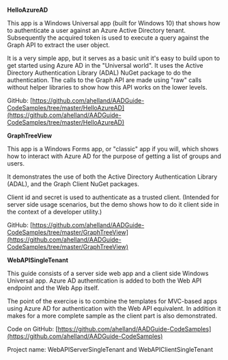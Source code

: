 ﻿<properties
	pageTitle="Samples Index"
	description="A description of the code samples in this section."
	slug="samplesindex"
    order="400"
	keywords="Azure AD, AAD, Integration, Identity, Web App, AAD App Registration"
/>

**HelloAzureAD**

This app is a Windows Universal app (built for Windows 10) that shows how to authenticate a user against an Azure Active Directory tenant. Subsequently the acquired token is used to execute a query against the Graph API to extract the user object. 

It is a very simple app, but it serves as a basic unit it's easy to build upon to get started using Azure AD in the "Universal world". It uses the Active Directory Authentication Library (ADAL) NuGet package to do the authentication. The calls to the Graph API are made using "raw" calls without helper libraries to show how this API works on the lower levels.

GitHub:
[https://github.com/ahelland/AADGuide-CodeSamples/tree/master/HelloAzureAD](https://github.com/ahelland/AADGuide-CodeSamples/tree/master/HelloAzureAD)

**GraphTreeView**

This app is a Windows Forms app, or "classic" app if you will, which shows how to interact with Azure AD for the purpose of getting a list of groups and users. 

It demonstrates the use of both the Active Directory Authentication Library (ADAL), and the Graph Client NuGet packages.

Client id and secret is used to authenticate as a trusted client. (Intended for server side usage scenarios, but the demo shows how to do it client side in the context of a developer utility.)

GitHub:
[https://github.com/ahelland/AADGuide-CodeSamples/tree/master/GraphTreeView](https://github.com/ahelland/AADGuide-CodeSamples/tree/master/GraphTreeView)

**WebAPISingleTenant**

This guide consists of a server side web app and a client side Windows Universal app. Azure AD authentication is added to both the Web API endpoint and the Web App itself.

The point of the exercise is to combine the templates for MVC-based apps using Azure AD for authentication with the Web API equivalent. In addition it makes for a more complete sample as the client part is also demonstrated.

Code on GitHub:
[https://github.com/ahelland/AADGuide-CodeSamples](https://github.com/ahelland/AADGuide-CodeSamples)

Project name: WebAPIServerSingleTenant and WebAPIClientSingleTenant